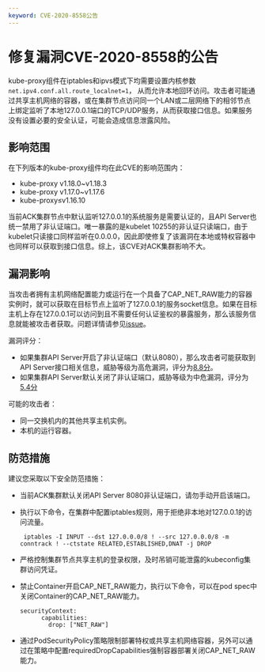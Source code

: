 ```yaml
---
keyword: CVE-2020-8558公告
---
```


# 修复漏洞CVE-2020-8558的公告

kube-proxy组件在iptables和ipvs模式下均需要设置内核参数`net.ipv4.conf.all.route_localnet=1`， 从而允许本地回环访问。攻击者可能通过共享主机网络的容器，或在集群节点访问同一个LAN或二层网络下的相邻节点上绑定监听了本地127.0.0.1端口的TCP/UDP服务，从而获取接口信息。如果服务没有设置必要的安全认证，可能会造成信息泄露风险。

## 影响范围

在下列版本的kube-proxy组件均在此CVE的影响范围内：

-   kube-proxy v1.18.0~v1.18.3
-   kube-proxy v1.17.0~v1.17.6
-   kube-proxy≤v1.16.10

当前ACK集群节点中默认监听127.0.0.1的系统服务是需要认证的，且API Server也统一禁用了非认证端口。唯一暴露的是kubelet 10255的非认证只读端口，由于kubelet只读接口同样监听在0.0.0.0，因此即使修复了该漏洞在本地或特权容器中也同样可以获取到接口信息。综上，该CVE对ACK集群影响不大。

## 漏洞影响

当攻击者拥有主机网络配置能力或运行在一个具备了CAP\_NET\_RAW能力的容器实例时，就可以获取在目标节点上监听了127.0.0.1的服务socket信息。如果在目标主机上存在127.0.0.1可以访问到且不需要任何认证鉴权的暴露服务，那么该服务信息就能被攻击者获取。问题详情请参见[issue](https://github.com/kubernetes/kubernetes/issues/92315)。

漏洞评分：

-   如果集群API Server开启了非认证端口（默认8080），那么攻击者可能获取到API Server接口相关信息，威胁等级为高危漏洞，评分为[8.8分](https://www.first.org/cvss/calculator/3.1#CVSS:3.1/AV:A/AC:L/PR:N/UI:N/S:U/C:H/I:H/A:H)。
-   如果集群API Server默认关闭了非认证端口，威胁等级为中危漏洞，评分为[5.4分](https://www.first.org/cvss/calculator/3.1#CVSS:3.1/AV:A/AC:L/PR:N/UI:N/S:U/C:L/I:L/A:N)

可能的攻击者：

-   同一交换机内的其他共享主机实例。
-   本机的运行容器。

## 防范措施

建议您采取以下安全防范措施：

-   当前ACK集群默认关闭API Server 8080非认证端口，请勿手动开启该端口。
-   执行以下命令，在集群中配置iptables规则，用于拒绝非本地对127.0.0.1的访问流量。

    ```
     iptables -I INPUT --dst 127.0.0.0/8 ! --src 127.0.0.0/8 -m conntrack ! --ctstate RELATED,ESTABLISHED,DNAT -j DROP
    ```

-   严格控制集群节点共享主机的登录权限，及时吊销可能泄露的kubeconfig集群访问凭证。
-   禁止Container开启CAP\_NET\_RAW能力，执行以下命令，可以在pod spec中关闭Container的CAP\_NET\_RAW能力。

    ```
    securityContext:
          capabilities:
            drop: ["NET_RAW"]
    ```

-   通过PodSecurityPolicy策略限制部署特权或共享主机网络容器，另外可以通过在策略中配置requiredDropCapabilities强制容器部署关闭CAP\_NET\_RAW能力。

